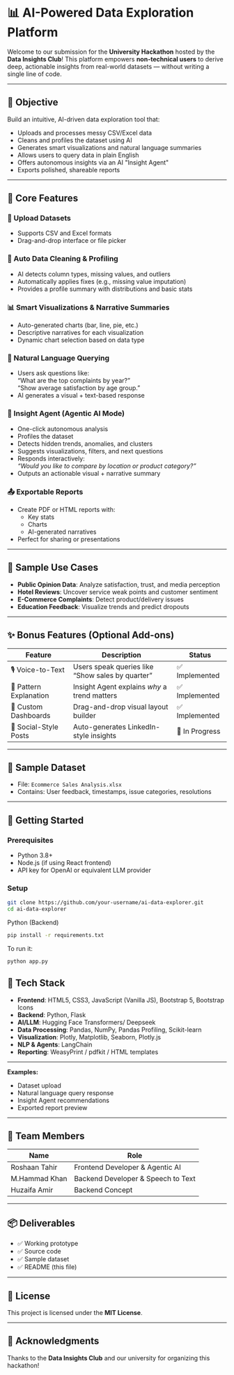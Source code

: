 # 📊 AI-Powered Data Exploration Platform

Welcome to our submission for the **University Hackathon** hosted by the **Data Insights Club**! This platform empowers **non-technical users** to derive deep, actionable insights from real-world datasets — without writing a single line of code.

---

## 🎯 Objective

Build an intuitive, AI-driven data exploration tool that:
- Uploads and processes messy CSV/Excel data
- Cleans and profiles the dataset using AI
- Generates smart visualizations and natural language summaries
- Allows users to query data in plain English
- Offers autonomous insights via an AI "Insight Agent"
- Exports polished, shareable reports

---

## 🧠 Core Features

### 📂 Upload Datasets
- Supports CSV and Excel formats
- Drag-and-drop interface or file picker

### 🧼 Auto Data Cleaning & Profiling
- AI detects column types, missing values, and outliers
- Automatically applies fixes (e.g., missing value imputation)
- Provides a profile summary with distributions and basic stats

### 📊 Smart Visualizations & Narrative Summaries
- Auto-generated charts (bar, line, pie, etc.)
- Descriptive narratives for each visualization
- Dynamic chart selection based on data type

### 💬 Natural Language Querying
- Users ask questions like:  
  “What are the top complaints by year?”  
  “Show average satisfaction by age group.”
- AI generates a visual + text-based response

### 🧠 Insight Agent (Agentic AI Mode)
- One-click autonomous analysis
- Profiles the dataset
- Detects hidden trends, anomalies, and clusters
- Suggests visualizations, filters, and next questions
- Responds interactively:  
  _“Would you like to compare by location or product category?”_
- Outputs an actionable visual + narrative summary

### 📤 Exportable Reports
- Create PDF or HTML reports with:
  - Key stats
  - Charts
  - AI-generated narratives
- Perfect for sharing or presentations

---

## 🧪 Sample Use Cases

- **Public Opinion Data**: Analyze satisfaction, trust, and media perception
- **Hotel Reviews**: Uncover service weak points and customer sentiment
- **E-Commerce Complaints**: Detect product/delivery issues
- **Education Feedback**: Visualize trends and predict dropouts

---

## ✨ Bonus Features (Optional Add-ons)

| Feature | Description | Status |
|--------|-------------|--------|
| 🎙️ Voice-to-Text | Users speak queries like “Show sales by quarter” | ✅ Implemented |
| 📖 Pattern Explanation | Insight Agent explains *why* a trend matters | ✅ Implemented |
| 🧱 Custom Dashboards | Drag-and-drop visual layout builder | ✅ Implemented |
| 📣 Social-Style Posts | Auto-generates LinkedIn-style insights | 🔄 In Progress |

---

## 📂 Sample Dataset

- File: `Ecommerce Sales Analysis.xlsx`
- Contains: User feedback, timestamps, issue categories, resolutions

---

## 🚀 Getting Started

### Prerequisites

- Python 3.8+
- Node.js (if using React frontend)
- API key for OpenAI or equivalent LLM provider

### Setup

```bash
git clone https://github.com/your-username/ai-data-explorer.git
cd ai-data-explorer
```
Python (Backend)
```bash
pip install -r requirements.txt
```

To run it:

```bash
python app.py
```
## 🧰 Tech Stack

- **Frontend**: HTML5, CSS3, JavaScript (Vanilla JS), Bootstrap 5, Bootstrap Icons
- **Backend**: Python, Flask
- **AI/LLM**: Hugging Face Transformers/ Deepseek
- **Data Processing**: Pandas, NumPy, Pandas Profiling, Scikit-learn
- **Visualization**: Plotly, Matplotlib, Seaborn, Plotly.js
- **NLP & Agents**: LangChain
- **Reporting**: WeasyPrint / pdfkit / HTML templates

---


**Examples:**
- Dataset upload
- Natural language query response
- Insight Agent recommendations
- Exported report preview

---

## 👥 Team Members

|      Name     |              Role                    |
|---------------|--------------------------------------|
| Roshaan Tahir |  Frontend Developer & Agentic AI     |
| M.Hammad Khan |  Backend Developer & Speech to Text  |
| Huzaifa Amir  |  Backend Concept                     |

---

## 📦 Deliverables

- ✅ Working prototype  
- ✅ Source code  
- ✅ Sample dataset    
- ✅ README (this file)  

---

## 📜 License

This project is licensed under the **MIT License**.

---

## 🙌 Acknowledgments

Thanks to the **Data Insights Club** and our university for organizing this hackathon!
